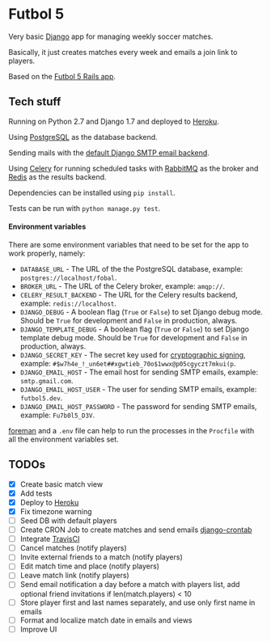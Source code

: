 # Futbol 5

Very basic [Django](https://www.djangoproject.com) app for managing weekly soccer matches.

Basically, it just creates matches every week and emails a join link to players.

Based on the [Futbol 5 Rails app](https://github.com/irodrigo17/fulbol5).


## Tech stuff

Running on Python 2.7 and Django 1.7 and deployed to [Heroku](https://fobal.herokuapp.com).

Using [PostgreSQL](http://www.postgresql.org) as the database backend.

Sending mails with the [default Django SMTP email backend](https://docs.djangoproject.com/en/1.7/topics/email/).

Using [Celery](http://www.celeryproject.org) for running scheduled tasks with [RabbitMQ](https://www.rabbitmq.com) as the broker and [Redis](http://redis.io) as the results backend.

Dependencies can be installed using `pip install`.

Tests can be run with `python manage.py test`.


#### Environment variables

There are some environment variables that need to be set for the app to work properly, namely:

- `DATABASE_URL` - The URL of the the PostgreSQL database, example: `postgres://localhost/fobal`.
- `BROKER_URL` - The URL of the Celery broker, example: `amqp://`.
- `CELERY_RESULT_BACKEND` - The URL for the Celery results backend, example: `redis://localhost`.
- `DJANGO_DEBUG` - A boolean flag (`True` or `False`) to set Django debug mode. Should be `True` for development and `False` in production, always.
- `DJANGO_TEMPLATE_DEBUG` - A boolean flag (`True` or `False`) to set Django template debug mode. Should be `True` for development and `False` in production, always.
- `DJANGO_SECRET_KEY` - The secret key used for [cryptographic signing](https://docs.djangoproject.com/en/1.7/topics/signing/), example: `#$w7h4e_!_un6et##xgwtieb_70o$1wwx@p05cgyczt7mkui(p`.
- `DJANGO_EMAIL_HOST` - The email host for sending SMTP emails, example: `smtp.gmail.com`.
- `DJANGO_EMAIL_HOST_USER` - The user for sending SMTP emails, example: `futbol5.dev`.
- `DJANGO_EMAIL_HOST_PASSWORD` - The password for sending SMTP emails, example: `Fu7b0l5_D3V`.

[foreman](https://github.com/ddollar/foreman) and a `.env` file can help to run the processes in the `Procfile` with all the environment variables set.


## TODOs

- [x] Create basic match view
- [x] Add tests
- [x] Deploy to [Heroku](https://devcenter.heroku.com/articles/getting-started-with-python)
- [x] Fix timezone warning
- [ ] Seed DB with default players
- [ ] Create CRON Job to create matches and send emails [django-crontab](https://github.com/kraiz/django-crontab)
- [ ] Integrate [TravisCI](https://travis-ci.org/)
- [ ] Cancel matches (notify players)
- [ ] Invite external friends to a match (notify players)
- [ ] Edit match time and place (notify players)
- [ ] Leave match link (notify players)
- [ ] Send email notification a day before a match with players list, add optional friend invitations if len(match.players) < 10
- [ ] Store player first and last names separately, and use only first name in emails
- [ ] Format and localize match date in emails and views
- [ ] Improve UI
